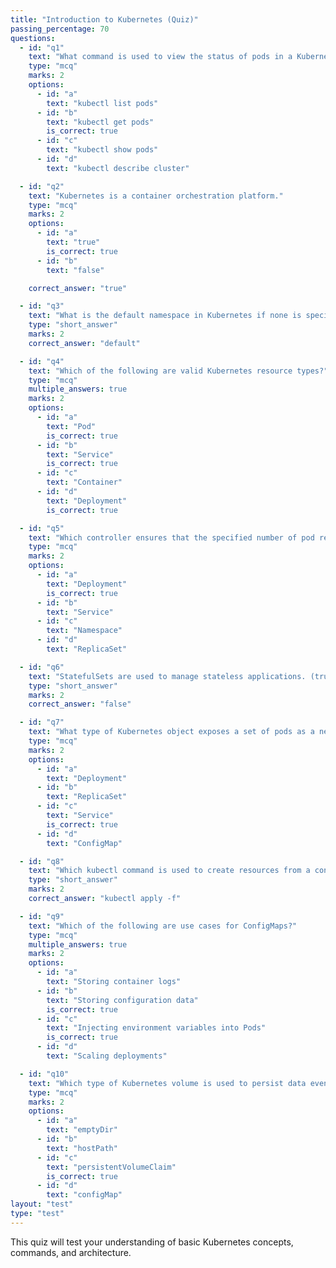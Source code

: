 ```yaml
---
title: "Introduction to Kubernetes (Quiz)"
passing_percentage: 70
questions:
  - id: "q1"
    text: "What command is used to view the status of pods in a Kubernetes cluster?"
    type: "mcq"
    marks: 2
    options:
      - id: "a"
        text: "kubectl list pods"
      - id: "b"
        text: "kubectl get pods"
        is_correct: true
      - id: "c"
        text: "kubectl show pods"
      - id: "d"
        text: "kubectl describe cluster"

  - id: "q2"
    text: "Kubernetes is a container orchestration platform."
    type: "mcq"
    marks: 2
    options:
      - id: "a"
        text: "true"
        is_correct: true
      - id: "b"
        text: "false"

    correct_answer: "true"

  - id: "q3"
    text: "What is the default namespace in Kubernetes if none is specified?"
    type: "short_answer"
    marks: 2
    correct_answer: "default"

  - id: "q4"
    text: "Which of the following are valid Kubernetes resource types?"
    type: "mcq"
    multiple_answers: true
    marks: 2
    options:
      - id: "a"
        text: "Pod"
        is_correct: true
      - id: "b"
        text: "Service"
        is_correct: true
      - id: "c"
        text: "Container"
      - id: "d"
        text: "Deployment"
        is_correct: true

  - id: "q5"
    text: "Which controller ensures that the specified number of pod replicas are running at all times?"
    type: "mcq"
    marks: 2
    options:
      - id: "a"
        text: "Deployment"
        is_correct: true
      - id: "b"
        text: "Service"
      - id: "c"
        text: "Namespace"
      - id: "d"
        text: "ReplicaSet"

  - id: "q6"
    text: "StatefulSets are used to manage stateless applications. (true/false)"
    type: "short_answer"
    marks: 2
    correct_answer: "false"

  - id: "q7"
    text: "What type of Kubernetes object exposes a set of pods as a network service?"
    type: "mcq"
    marks: 2
    options:
      - id: "a"
        text: "Deployment"
      - id: "b"
        text: "ReplicaSet"
      - id: "c"
        text: "Service"
        is_correct: true
      - id: "d"
        text: "ConfigMap"

  - id: "q8"
    text: "Which kubectl command is used to create resources from a configuration file?"
    type: "short_answer"
    marks: 2
    correct_answer: "kubectl apply -f"

  - id: "q9"
    text: "Which of the following are use cases for ConfigMaps?"
    type: "mcq"
    multiple_answers: true
    marks: 2
    options:
      - id: "a"
        text: "Storing container logs"
      - id: "b"
        text: "Storing configuration data"
        is_correct: true
      - id: "c"
        text: "Injecting environment variables into Pods"
        is_correct: true
      - id: "d"
        text: "Scaling deployments"

  - id: "q10"
    text: "Which type of Kubernetes volume is used to persist data even after pod restarts?"
    type: "mcq"
    marks: 2
    options:
      - id: "a"
        text: "emptyDir"
      - id: "b"
        text: "hostPath"
      - id: "c"
        text: "persistentVolumeClaim"
        is_correct: true
      - id: "d"
        text: "configMap"
layout: "test"
type: "test"
---
```


This quiz will test your understanding of basic Kubernetes concepts, commands, and architecture.
